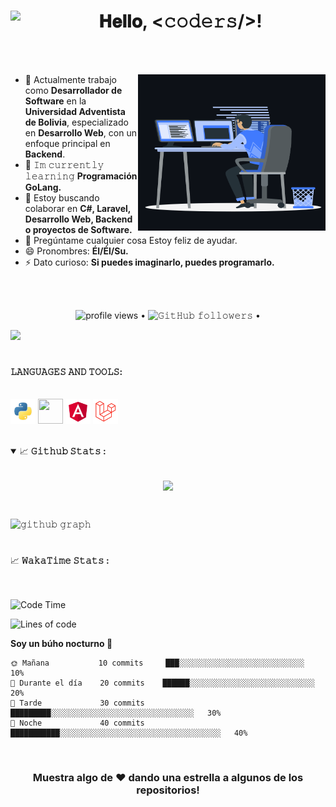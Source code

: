 <h1 align="center">
  <img src="https://media1.giphy.com/media/v1.Y2lkPTc5MGI3NjExZTFkMXp2MHpsenB4bnE0MWpoeGtwanVhOG5qYWFxMm5tY3EyYTdzciZlcD12MV9pbnRlcm5hbF9naWZfYnlfaWQmY3Q9Zw/l41YuNqOX0sjqpwNG/giphy.gif" width="40px" align="left">
  𝐇𝐞𝐥𝐥𝐨, &lt;𝚌𝚘𝚍𝚎𝚛𝚜/&gt;!
</h1>


<br/>
<br/>

<p><img align="right" height="250" width="300" src="https://raw.githubusercontent.com/SubhadeepZilong/SubhadeepZilong/main/icons/animation_500_kxa883sd.gif" alt="SubhadeepZilong" /></p>


- 🔭 Actualmente trabajo como **Desarrollador de Software** en la **Universidad Adventista de Bolivia**, especializado en **Desarrollo Web**, con un enfoque principal en **Backend**.
- 🌱 𝙸𝚖 𝚌𝚞𝚛𝚛𝚎𝚗𝚝𝚕𝚢 𝚕𝚎𝚊𝚛𝚗𝚒𝚗𝚐 **Programación GoLang.**
- 👯 Estoy buscando colaborar en **C#, Laravel, Desarrollo Web, Backend o proyectos de Software.**
- 💬 Pregúntame cualquier cosa  Estoy feliz de ayudar.
- 😄 Pronombres: **Él/Él/Su.**
- ⚡ Dato curioso: **Si puedes imaginarlo, puedes programarlo.**

<br/>
<br/>




<p align="center">
  <img alt = "profile views" src="https://komarev.com/ghpvc/?username=superuse320&style=flat&color=blue"> •   
  <img alt="𝙶𝚒𝚝𝙷𝚞𝚋 𝚏𝚘𝚕𝚕𝚘𝚠𝚎𝚛𝚜" src="https://img.shields.io/github/followers/superuse320?label=Followers&style=social"> •

  <a href="https://github.com/sponsors/superuse320"><img src="https://img.shields.io/static/v1?label=Sponsor&message=%E2%9D%A4&logo=GitHub&color=%23fe8e86"/></a>
</p>


#


**𝙻𝙰𝙽𝙶𝚄𝙰𝙶𝙴𝚂 𝙰𝙽𝙳 𝚃𝙾𝙾𝙻𝚂:**  
<br/>
<br/>
<code><img height="40" width="40" src="https://raw.githubusercontent.com/github/explore/80688e429a7d4ef2fca1e82350fe8e3517d3494d/topics/python/python.png"></code>
<code><img height="40" width="40" src="https://cdn.iconscout.com/icon/free/png-512/c-programming-569564.png"></code>
<code><img height="40" width="40" src="https://raw.githubusercontent.com/github/explore/80688e429a7d4ef2fca1e82350fe8e3517d3494d/topics/angular/angular.png"></code>
<code><img height="40" width="40" src="https://raw.githubusercontent.com/github/explore/80688e429a7d4ef2fca1e82350fe8e3517d3494d/topics/laravel/laravel.png"></code>


<br/>

<details open="">
<summary>
  <g-emoji class="g-emoji" alias="chart_with_upwards_trend" fallback-src="https://github.githubassets.com/images/icons/emoji/unicode/1f4c8.png">📈</g-emoji>
  <strong>𝙶𝚒𝚝𝚑𝚞𝚋 𝚂𝚝𝚊𝚝𝚜 : </strong>
</summary>
<br>
<p align="center">
  <a href="https://github.com/superuse320/">
    <img align="center" height="195px" src="https://github-readme-stats.vercel.app/api/top-langs/?username=superuse320&text_color=FFFFFF&bg_color=000000&title_color=94b4a4&langs_count=15&layout=compact&hide_border=true" />
  </a>

</p>

</details>
<br>


![𝚐𝚒𝚝𝚑𝚞𝚋 𝚐𝚛𝚊𝚙𝚑](https://github-readme-activity-graph.vercel.app/graph?username=superuse320&theme=react-dark&hide_border=true&area=true)


#

<summary>
  <g-emoji class="g-emoji" alias="chart_with_upwards_trend" fallback-src="https://github.githubassets.com/images/icons/emoji/unicode/1f4c8.png">📈</g-emoji>
  <strong>𝚆𝚊𝚔𝚊𝚃𝚒𝚖𝚎 𝚂𝚝𝚊𝚝𝚜 : </strong>
</summary>


<br>
<br>

<!--START_SECTION:waka-->

![Code Time](http://img.shields.io/badge/Code%20Time-4%2C938%20hrs%2055%20mins-blue)

![Lines of code](https://img.shields.io/badge/From%20Hello%20World%20I%27ve%20Written-11.3%20million%20lines%20of%20code-blue)

**Soy un búho nocturno 🦉** 

```text
🌞 Mañana           10 commits     ███░░░░░░░░░░░░░░░░░░░░░░░░░░░░   10%
🌆 Durante el día    20 commits    ██████░░░░░░░░░░░░░░░░░░░░░░░░░░░░   20%
🌃 Tarde             30 commits    █████████░░░░░░░░░░░░░░░░░░░░░░░░░░░░░░░░   30%
🌙 Noche             40 commits    ███████████░░░░░░░░░░░░░░░░░░░░░░░░░░░░░░░░░░░░   40%

```


<br/>

<div align="center">

### Muestra algo de ❤️ dando una estrella a algunos de los repositorios!

</div>


